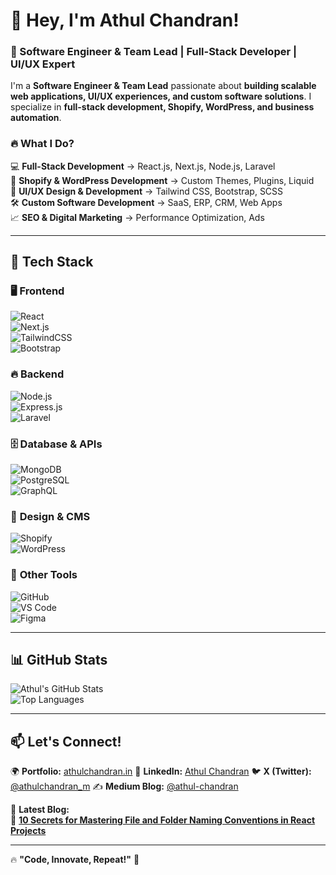 # 👋 Hey, I'm Athul Chandran!  
### 🚀 Software Engineer & Team Lead | Full-Stack Developer | UI/UX Expert  

I'm a **Software Engineer & Team Lead** passionate about **building scalable web applications, UI/UX experiences, and custom software solutions**. I specialize in **full-stack development, Shopify, WordPress, and business automation**.  

### 🔥 **What I Do?**
💻 **Full-Stack Development** → React.js, Next.js, Node.js, Laravel  
🛒 **Shopify & WordPress Development** → Custom Themes, Plugins, Liquid  
🎨 **UI/UX Design & Development** → Tailwind CSS, Bootstrap, SCSS  
🛠️ **Custom Software Development** → SaaS, ERP, CRM, Web Apps  
📈 **SEO & Digital Marketing** → Performance Optimization, Ads  

---

## 🚀 **Tech Stack**
### 🖥️ **Frontend**
![React](https://img.shields.io/badge/React.js-20232A?style=for-the-badge&logo=react&logoColor=61DAFB)  
![Next.js](https://img.shields.io/badge/Next.js-000000?style=for-the-badge&logo=next.js&logoColor=white)  
![TailwindCSS](https://img.shields.io/badge/TailwindCSS-38B2AC?style=for-the-badge&logo=tailwind-css&logoColor=white)  
![Bootstrap](https://img.shields.io/badge/Bootstrap-7952B3?style=for-the-badge&logo=bootstrap&logoColor=white)  

### 🔥 **Backend**
![Node.js](https://img.shields.io/badge/Node.js-43853D?style=for-the-badge&logo=node.js&logoColor=white)  
![Express.js](https://img.shields.io/badge/Express.js-000000?style=for-the-badge&logo=express&logoColor=white)  
![Laravel](https://img.shields.io/badge/Laravel-FF2D20?style=for-the-badge&logo=laravel&logoColor=white)  

### 🗄️ **Database & APIs**
![MongoDB](https://img.shields.io/badge/MongoDB-47A248?style=for-the-badge&logo=mongodb&logoColor=white)  
![PostgreSQL](https://img.shields.io/badge/PostgreSQL-336791?style=for-the-badge&logo=postgresql&logoColor=white)  
![GraphQL](https://img.shields.io/badge/GraphQL-E10098?style=for-the-badge&logo=graphql&logoColor=white)  

### 🎨 **Design & CMS**
![Shopify](https://img.shields.io/badge/Shopify-7AB55C?style=for-the-badge&logo=shopify&logoColor=white)  
![WordPress](https://img.shields.io/badge/WordPress-21759B?style=for-the-badge&logo=wordpress&logoColor=white)  

### 🚀 **Other Tools**
![GitHub](https://img.shields.io/badge/GitHub-181717?style=for-the-badge&logo=github&logoColor=white)  
![VS Code](https://img.shields.io/badge/VSCode-007ACC?style=for-the-badge&logo=visual-studio-code&logoColor=white)  
![Figma](https://img.shields.io/badge/Figma-333333?style=for-the-badge&logo=figma&logoColor=white)  

---

## 📊 **GitHub Stats**
![Athul's GitHub Stats](https://github-readme-stats.vercel.app/api?username=CodeByAthulChandran&show_icons=true&theme=radical)  
![Top Languages](https://github-readme-stats.vercel.app/api/top-langs/?username=CodeByAthulChandran&layout=compact&theme=radical)  

---

## 📫 **Let's Connect!**  
🌍 **Portfolio:** [athulchandran.in](https:athulchandran.in)
💼 **LinkedIn:** [Athul Chandran](https://www.linkedin.com/in/athulchandran-m/)
🐦 **X (Twitter):** [@athulchandran_m](https://x.com/athulchandran_m)
✍️ **Medium Blog:** [@athul-chandran](https://medium.com/@athul-chandran)

📖 **Latest Blog:**  
🔗 **[10 Secrets for Mastering File and Folder Naming Conventions in React Projects](https://medium.com/@athul-chandran/10-secrets-for-mastering-file-and-folder-naming-conventions-in-react-projects-a29e3103197d)**  

---

🔥 **"Code, Innovate, Repeat!"** 🚀  
